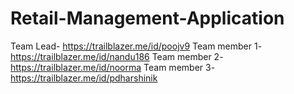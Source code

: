 # Retail-Management-Application
Team Lead- https://trailblazer.me/id/poojv9
Team member 1- https://trailblazer.me/id/nandu186
Team member 2- https://trailblazer.me/id/noorma
Team member 3- https://trailblazer.me/id/pdharshinik
